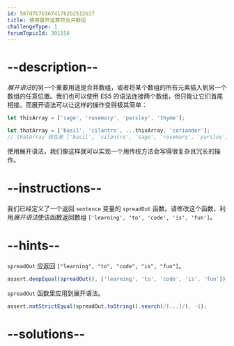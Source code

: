 ```yaml
---
id: 587d7b7b367417b2b2512b17
title: 使用展开运算符合并数组
challengeType: 1
forumTopicId: 301156
---
```


# --description--

<dfn>展开语法</dfn>的另一个重要用途是合并数组，或者将某个数组的所有元素插入到另一个数组的任意位置。我们也可以使用 ES5 的语法连接两个数组，但只能让它们首尾相接。而展开语法可以让这样的操作变得极其简单：

```js
let thisArray = ['sage', 'rosemary', 'parsley', 'thyme'];

let thatArray = ['basil', 'cilantro', ...thisArray, 'coriander'];
// thatArray 现在是 ['basil', 'cilantro', 'sage', 'rosemary', 'parsley', 'thyme', 'coriander']
```

使用展开语法，我们像这样就可以实现一个用传统方法会写得很复杂且冗长的操作。

# --instructions--

我们已经定义了一个返回 `sentence` 变量的 `spreadOut` 函数。请修改这个函数，利用<dfn>展开语法</dfn>使该函数返回数组 `['learning', 'to', 'code', 'is', 'fun']`。

# --hints--

`spreadOut` 应返回 `["learning", "to", "code", "is", "fun"]`。

```js
assert.deepEqual(spreadOut(), ['learning', 'to', 'code', 'is', 'fun']);
```

`spreadOut` 函数里应用到展开语法。

```js
assert.notStrictEqual(spreadOut.toString().search(/[...]/), -1);
```

# --solutions--

